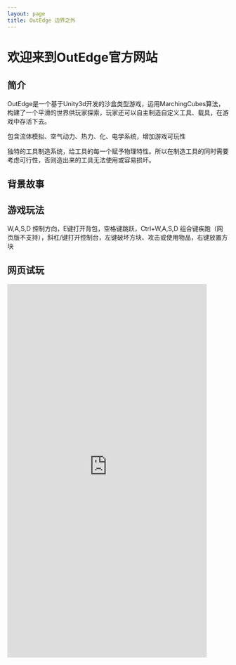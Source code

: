 ```yaml
---
layout: page
title: OutEdge 边界之外
---
```


# 欢迎来到OutEdge官方网站

## 简介
OutEdge是一个基于Unity3d开发的沙盒类型游戏，运用MarchingCubes算法，构建了一个平滑的世界供玩家探索，玩家还可以自主制造自定义工具、载具，在游戏中存活下去。

包含流体模拟、空气动力、热力、化、电学系统，增加游戏可玩性

独特的工具制造系统，给工具的每一个赋予物理特性。所以在制造工具的同时需要考虑可行性，否则造出来的工具无法使用或容易损坏。

## 背景故事

## 游戏玩法

W,A,S,D 控制方向，E键打开背包，空格键跳跃，Ctrl+W,A,S,D 组合键疾跑（网页版不支持），斜杠/键打开控制台，左键破坏方块、攻击或使用物品，右键放置方块

## 网页试玩

<iframe  
 height=850 
 width=90% 
 src="https://1057237562.github.io/projectoe/game/index.html"  
 frameborder=0  
 allowfullscreen>
 </iframe>